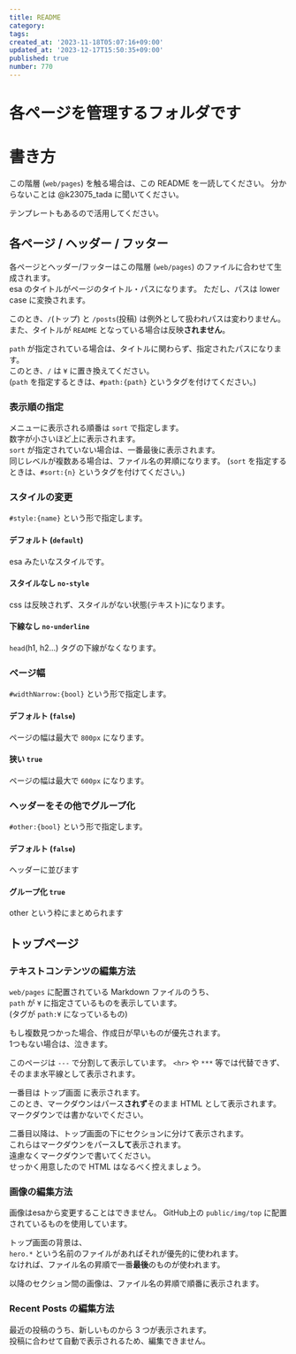 ```yaml
---
title: README
category:
tags:
created_at: '2023-11-18T05:07:16+09:00'
updated_at: '2023-12-17T15:50:35+09:00'
published: true
number: 770
---
```


# 各ページを管理するフォルダです

# 書き方

この階層 (`web/pages`) を触る場合は、この README を一読してください。
分からないことは @k23075_tada に聞いてください。

テンプレートもあるので活用してください。

## 各ページ / ヘッダー / フッター

各ページとヘッダー/フッターはこの階層 (`web/pages`) のファイルに合わせて生成されます。  
esa のタイトルがページのタイトル・パスになります。
ただし、パスは lower case に変換されます。  

このとき、`/`(トップ) と `/posts`(投稿) は例外として扱われパスは変わりません。  
また、タイトルが `README` となっている場合は反映**されません**。

`path` が指定されている場合は、タイトルに関わらず、指定されたパスになります。  
このとき、`/` は `¥` に置き換えてください。  
(`path` を指定するときは、`#path:{path}` というタグを付けてください。)

### 表示順の指定

メニューに表示される順番は `sort` で指定します。  
数字が小さいほど上に表示されます。  
`sort` が指定されていない場合は、一番最後に表示されます。  
同じレベルが複数ある場合は、ファイル名の昇順になります。
(`sort` を指定するときは、`#sort:{n}` というタグを付けてください。)

### スタイルの変更

`#style:{name}` という形で指定します。

#### デフォルト (`default`)

esa みたいなスタイルです。

#### スタイルなし `no-style`

css は反映されず、スタイルがない状態(テキスト)になります。

#### 下線なし `no-underline`

`head`(h1, h2...) タグの下線がなくなります。

### ページ幅

`#widthNarrow:{bool}` という形で指定します。

#### デフォルト (`false`)

ページの幅は最大で `800px` になります。

#### 狭い `true`

ページの幅は最大で `600px` になります。

### ヘッダーをその他でグループ化

`#other:{bool}` という形で指定します。

#### デフォルト (`false`)

ヘッダーに並びます

#### グループ化 `true`

other という枠にまとめられます

## トップページ
### テキストコンテンツの編集方法

`web/pages` に配置されている Markdown ファイルのうち、  
`path` が `¥` に指定さているものを表示しています。  
(タグが `path:¥` になっているもの)

もし複数見つかった場合、作成日が早いものが優先されます。  
1つもない場合は、泣きます。

このページは `---` で分割して表示しています。
`<hr>` や `***` 等では代替できず、そのまま水平線として表示されます。

一番目は トップ画面 に表示されます。  
このとき、マークダウンはパース**されず**そのまま HTML として表示されます。  
マークダウンでは書かないでください。

二番目以降は、トップ画面の下にセクションに分けて表示されます。  
これらはマークダウンをパース**して**表示されます。  
遠慮なくマークダウンで書いてください。  
せっかく用意したので HTML はなるべく控えましょう。

### 画像の編集方法

画像はesaから変更することはできません。
GitHub上の `public/img/top` に配置されているものを使用しています。

トップ画面の背景は、  
`hero.*` という名前のファイルがあればそれが優先的に使われます。  
なければ、ファイル名の昇順で一番**最後**のものが使われます。

以降のセクション間の画像は、ファイル名の昇順で順番に表示されます。

### Recent Posts の編集方法

最近の投稿のうち、新しいものから 3 つが表示されます。  
投稿に合わせて自動で表示されるため、編集できません。

